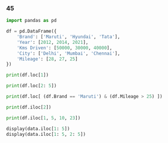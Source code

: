 ### 45

```python
import pandas as pd

df = pd.DataFrame({
	'Brand': ['Maruti', 'Hyundai', 'Tata'],
	'Year': [2012, 2014, 2021],
	'Kms Driven': [50000, 30000, 40000],
	'City': ['Delhi', 'Mumbai', 'Chennai'],
	'Mileage': [28, 27, 25]
})
```

```python
print(df.loc[1])
```

```python
print(df.loc[2: 5])
```

```python
print(df.loc[ (df.Brand == 'Maruti') & (df.Mileage > 25) ])
```

```python
print(df.iloc[2])
```

```python
print(df.iloc[1, 5, 10, 23])
```

```python
display(data.iloc[1: 5])
display(data.iloc[1: 5, 2: 5])
```
